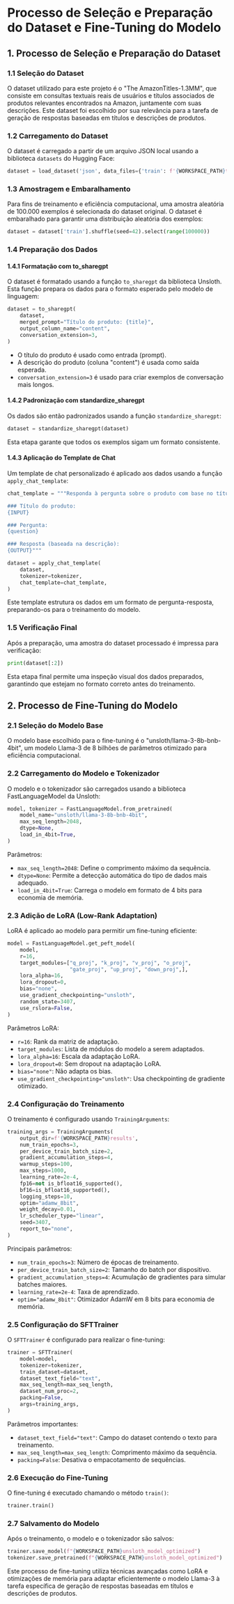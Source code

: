 # Processo de Seleção e Preparação do Dataset e Fine-Tuning do Modelo

## 1. Processo de Seleção e Preparação do Dataset

### 1.1 Seleção do Dataset

O dataset utilizado para este projeto é o "The AmazonTitles-1.3MM", que consiste em consultas textuais reais de usuários e títulos associados de produtos relevantes encontrados na Amazon, juntamente com suas descrições. Este dataset foi escolhido por sua relevância para a tarefa de geração de respostas baseadas em títulos e descrições de produtos.

### 1.2 Carregamento do Dataset

O dataset é carregado a partir de um arquivo JSON local usando a biblioteca `datasets` do Hugging Face:

```python
dataset = load_dataset('json', data_files={'train': f'{WORKSPACE_PATH}trn.json'})
```

### 1.3 Amostragem e Embaralhamento

Para fins de treinamento e eficiência computacional, uma amostra aleatória de 100.000 exemplos é selecionada do dataset original. O dataset é embaralhado para garantir uma distribuição aleatória dos exemplos:

```python
dataset = dataset['train'].shuffle(seed=42).select(range(100000))
```

### 1.4 Preparação dos Dados

#### 1.4.1 Formatação com to_sharegpt

O dataset é formatado usando a função `to_sharegpt` da biblioteca Unsloth. Esta função prepara os dados para o formato esperado pelo modelo de linguagem:

```python
dataset = to_sharegpt(
    dataset,
    merged_prompt="Título do produto: {title}",
    output_column_name="content",
    conversation_extension=3,
)
```

- O título do produto é usado como entrada (prompt).
- A descrição do produto (coluna "content") é usada como saída esperada.
- `conversation_extension=3` é usado para criar exemplos de conversação mais longos.

#### 1.4.2 Padronização com standardize_sharegpt

Os dados são então padronizados usando a função `standardize_sharegpt`:

```python
dataset = standardize_sharegpt(dataset)
```

Esta etapa garante que todos os exemplos sigam um formato consistente.

#### 1.4.3 Aplicação do Template de Chat

Um template de chat personalizado é aplicado aos dados usando a função `apply_chat_template`:

```python
chat_template = """Responda à pergunta sobre o produto com base no título e na descrição fornecidos.

### Título do produto:
{INPUT}

### Pergunta:
{question}

### Resposta (baseada na descrição):
{OUTPUT}"""

dataset = apply_chat_template(
    dataset,
    tokenizer=tokenizer,
    chat_template=chat_template,
)
```

Este template estrutura os dados em um formato de pergunta-resposta, preparando-os para o treinamento do modelo.

### 1.5 Verificação Final

Após a preparação, uma amostra do dataset processado é impressa para verificação:

```python
print(dataset[:2])
```

Esta etapa final permite uma inspeção visual dos dados preparados, garantindo que estejam no formato correto antes do treinamento.

## 2. Processo de Fine-Tuning do Modelo

### 2.1 Seleção do Modelo Base

O modelo base escolhido para o fine-tuning é o "unsloth/llama-3-8b-bnb-4bit", um modelo Llama-3 de 8 bilhões de parâmetros otimizado para eficiência computacional.

### 2.2 Carregamento do Modelo e Tokenizador

O modelo e o tokenizador são carregados usando a biblioteca FastLanguageModel da Unsloth:

```python
model, tokenizer = FastLanguageModel.from_pretrained(
    model_name="unsloth/llama-3-8b-bnb-4bit",
    max_seq_length=2048,
    dtype=None,
    load_in_4bit=True,
)
```

Parâmetros:
- `max_seq_length=2048`: Define o comprimento máximo da sequência.
- `dtype=None`: Permite a detecção automática do tipo de dados mais adequado.
- `load_in_4bit=True`: Carrega o modelo em formato de 4 bits para economia de memória.

### 2.3 Adição de LoRA (Low-Rank Adaptation)

LoRA é aplicado ao modelo para permitir um fine-tuning eficiente:

```python
model = FastLanguageModel.get_peft_model(
    model,
    r=16,
    target_modules=["q_proj", "k_proj", "v_proj", "o_proj",
                    "gate_proj", "up_proj", "down_proj",],
    lora_alpha=16,
    lora_dropout=0,
    bias="none",
    use_gradient_checkpointing="unsloth",
    random_state=3407,
    use_rslora=False,
)
```

Parâmetros LoRA:
- `r=16`: Rank da matriz de adaptação.
- `target_modules`: Lista de módulos do modelo a serem adaptados.
- `lora_alpha=16`: Escala da adaptação LoRA.
- `lora_dropout=0`: Sem dropout na adaptação LoRA.
- `bias="none"`: Não adapta os bias.
- `use_gradient_checkpointing="unsloth"`: Usa checkpointing de gradiente otimizado.

### 2.4 Configuração do Treinamento

O treinamento é configurado usando `TrainingArguments`:

```python
training_args = TrainingArguments(
    output_dir=f'{WORKSPACE_PATH}results',
    num_train_epochs=3,
    per_device_train_batch_size=2,
    gradient_accumulation_steps=4,
    warmup_steps=100,
    max_steps=1000,
    learning_rate=2e-4,
    fp16=not is_bfloat16_supported(),
    bf16=is_bfloat16_supported(),
    logging_steps=10,
    optim="adamw_8bit",
    weight_decay=0.01,
    lr_scheduler_type="linear",
    seed=3407,
    report_to="none",
)
```

Principais parâmetros:
- `num_train_epochs=3`: Número de épocas de treinamento.
- `per_device_train_batch_size=2`: Tamanho do batch por dispositivo.
- `gradient_accumulation_steps=4`: Acumulação de gradientes para simular batches maiores.
- `learning_rate=2e-4`: Taxa de aprendizado.
- `optim="adamw_8bit"`: Otimizador AdamW em 8 bits para economia de memória.

### 2.5 Configuração do SFTTrainer

O `SFTTrainer` é configurado para realizar o fine-tuning:

```python
trainer = SFTTrainer(
    model=model,
    tokenizer=tokenizer,
    train_dataset=dataset,
    dataset_text_field="text",
    max_seq_length=max_seq_length,
    dataset_num_proc=2,
    packing=False,
    args=training_args,
)
```

Parâmetros importantes:
- `dataset_text_field="text"`: Campo do dataset contendo o texto para treinamento.
- `max_seq_length=max_seq_length`: Comprimento máximo da sequência.
- `packing=False`: Desativa o empacotamento de sequências.

### 2.6 Execução do Fine-Tuning

O fine-tuning é executado chamando o método `train()`:

```python
trainer.train()
```

### 2.7 Salvamento do Modelo

Após o treinamento, o modelo e o tokenizador são salvos:

```python
trainer.save_model(f"{WORKSPACE_PATH}unsloth_model_optimized")
tokenizer.save_pretrained(f"{WORKSPACE_PATH}unsloth_model_optimized")
```

Este processo de fine-tuning utiliza técnicas avançadas como LoRA e otimizações de memória para adaptar eficientemente o modelo Llama-3 à tarefa específica de geração de respostas baseadas em títulos e descrições de produtos.
```